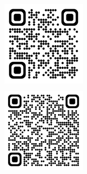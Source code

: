 <div style="display: flex; gap: 20px; flex-wrap: wrap;">
  <a href="https://nishantksingh0.github.io">
    <img src="./Images/PortfolioQR.png" alt="Portfolio" width="250" />
  </a>&nbsp;&nbsp;&nbsp;&nbsp;&nbsp;&nbsp;
  <a href="https://drive.google.com/file/u/1/d/17mJ-reI3NeHnmDL6_3SP5WxLJJAa_TFI/view?usp=sharing">
    <img src="./Images/ResumeQR.png" alt="Resume" width="250" />
  </a>
</div>

